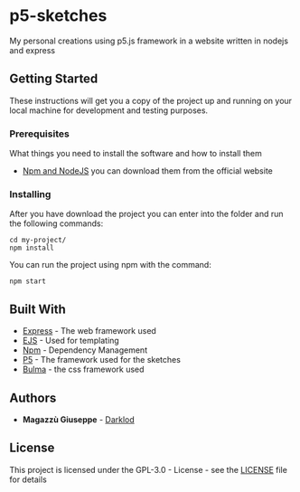 # p5-sketches
My personal creations using p5.js framework in a website written in nodejs and express

## Getting Started
These instructions will get you a copy of the project up and running on your local machine for development and testing purposes.

### Prerequisites

What things you need to install the software and how to install them

* [Npm and NodeJS](https://nodejs.org/it/download/) you can download them from the official website

### Installing

After you have download the project you can enter into the folder and run the following commands:

```
cd my-project/
npm install
```

You can run the project using npm with the command:

```
npm start
```

## Built With

* [Express](http://expressjs.com/) - The web framework used
* [EJS](http://ejs.co/) - Used for templating
* [Npm](https://www.npmjs.com/) - Dependency Management
* [P5](https://p5js.org/) - The framework used for the sketches
* [Bulma](https://bulma.io/) - the css framework used

## Authors

* **Magazzù Giuseppe** - [Darklod](https://github.com/Darklod)

## License

This project is licensed under the GPL-3.0 - License - see the [LICENSE](LICENSE) file for details
